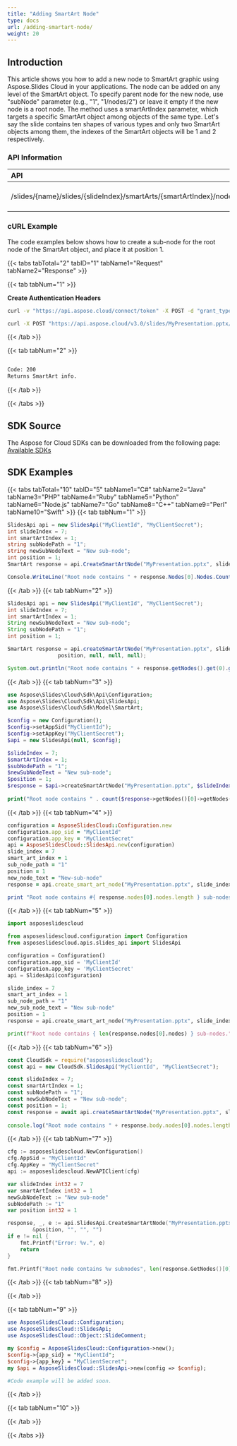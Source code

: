 ```yaml
---
title: "Adding SmartArt Node"
type: docs
url: /adding-smartart-node/
weight: 20
---
```


## **Introduction**

This article shows you how to add a new node to SmartArt graphic using Aspose.Slides Cloud in your applications. The node can be added on any level of the SmartArt object. To specify parent node for the new node, use "subNode" parameter (e.g., "1", "1/nodes/2") or leave it empty if the new node is a root node.
The method uses a smartArtIndex parameter, which targets a specific SmartArt object among objects of the same type. Let's say the slide contains ten shapes of various types and only two SmartArt objects among them, the indexes of the SmartArt objects will be 1 and 2 respectively. 

### **API Information**
|**API**|**Type**|**Description**|**Resource**|
| :- | :- | :- | :- |
/slides/{name}/slides/{slideIndex}/smartArts/{smartArtIndex}/nodes|POST|Add SmartArt node.|[CreateSmartArtNode]()|
### **cURL Example**

The code examples below shows how to create a sub-node for the root node of the SmartArt object, and place it at position 1.

{{< tabs tabTotal="2" tabID="1" tabName1="Request" tabName2="Response" >}}

{{< tab tabNum="1" >}}

**Create Authentication Headers**
```sh
curl -v "https://api.aspose.cloud/connect/token" -X POST -d "grant_type=client_credentials&client_id=XXXX&client_secret=XXXX-XX" -H "Content-Type: application/x-www-form-urlencoded" -H "Accept: application/json"
```

```sh
curl -X POST "https://api.aspose.cloud/v3.0/slides/MyPresentation.pptx/slides/7/smartArts/nodes?subNode=1&position=1&text=new%20sub%20node" -H "Authorization: Bearer [Access Token]"
```

{{< /tab >}}

{{< tab tabNum="2" >}}

```sh

Code: 200
Returns SmartArt info.

```

{{< /tab >}}

{{< /tabs >}}

## **SDK Source**

The Aspose for Cloud SDKs can be downloaded from the following page: [Available SDKs](/slides/available-sdks/)

## **SDK Examples**
{{< tabs tabTotal="10" tabID="5" tabName1="C#" tabName2="Java" tabName3="PHP" tabName4="Ruby" tabName5="Python" tabName6="Node.js" tabName7="Go" tabName8="C++" tabName9="Perl" tabName10="Swift" >}}
{{< tab tabNum="1" >}}

```csharp
SlidesApi api = new SlidesApi("MyClientId", "MyClientSecret");
int slideIndex = 7;
int smartArtIndex = 1;
string subNodePath = "1";
string newSubNodeText = "New sub-node";
int position = 1;
SmartArt response = api.CreateSmartArtNode("MyPresentation.pptx", slideIndex, smartArtIndex, subNodePath, newSubNodeText, position);

Console.WriteLine("Root node contains " + response.Nodes[0].Nodes.Count + " sub-nodes.");
```

{{< /tab >}}
{{< tab tabNum="2" >}}

```java
SlidesApi api = new SlidesApi("MyClientId", "MyClientSecret");
int slideIndex = 7;
int smartArtIndex = 1;
String newSubNodeText = "New sub-node";
String subNodePath = "1";
int position = 1;

SmartArt response = api.createSmartArtNode("MyPresentation.pptx", slideIndex, smartArtIndex, subNodePath, newSubNodeText,
                position, null, null, null);

System.out.println("Root node contains " + response.getNodes().get(0).getNodes().size() + " sub-nodes.");
```

{{< /tab >}}
{{< tab tabNum="3" >}}

```php
use Aspose\Slides\Cloud\Sdk\Api\Configuration;
use Aspose\Slides\Cloud\Sdk\Api\SlidesApi;
use Aspose\Slides\Cloud\Sdk\Model\SmartArt;

$config = new Configuration();
$config->setAppSid("MyClientId");
$config->setAppKey("MyClientSecret");
$api = new SlidesApi(null, $config);

$slideIndex = 7;
$smartArtIndex = 1;
$subNodePath = "1";
$newSubNodeText = "New sub-node";
$position = 1;
$response = $api->createSmartArtNode("MyPresentation.pptx", $slideIndex, $smartArtIndex, $subNodePath, $newSubNodeText, $position);
        
print("Root node contains " . count($response->getNodes()[0]->getNodes()) . " sub-nodes.");
```

{{< /tab >}}
{{< tab tabNum="4" >}}

```ruby
configuration = AsposeSlidesCloud::Configuration.new
configuration.app_sid = "MyClientId"
configuration.app_key = "MyClientSecret"
api = AsposeSlidesCloud::SlidesApi.new(configuration)
slide_index = 7
smart_art_index = 1
sub_node_path = "1"
position = 1
new_node_text = "New-sub-node"
response = api.create_smart_art_node("MyPresentation.pptx", slide_index, smart_art_index, sub_node_path, new_node_text, position)

print "Root node contains #{ response.nodes[0].nodes.length } sub-nodes."
```

{{< /tab >}}
{{< tab tabNum="5" >}}

```python
import asposeslidescloud

from asposeslidescloud.configuration import Configuration
from asposeslidescloud.apis.slides_api import SlidesApi

configuration = Configuration()
configuration.app_sid = 'MyClientId'
configuration.app_key = 'MyClientSecret'
api = SlidesApi(configuration)

slide_index = 7
smart_art_index = 1
sub_node_path = "1"
new_sub_node_text = "New sub-node"
position = 1
response = api.create_smart_art_node("MyPresentation.pptx", slide_index, smart_art_index, sub_node_path, new_sub_node_text, position)

print(f"Root node contains { len(response.nodes[0].nodes) } sub-nodes.")
```

{{< /tab >}}
{{< tab tabNum="6" >}}

```javascript
const CloudSdk = require("asposeslidescloud");
const api = new CloudSdk.SlidesApi("MyClientId", "MyClientSecret");

const slideIndex = 7;
const smartArtIndex = 1;
const subNodePath = "1";
const newSubNodeText = "New sub-node";
const position = 1;
const response = await api.createSmartArtNode("MyPresentation.pptx", slideIndex, smartArtIndex, subNodePath, newSubNodeText, position);
      
console.log("Root node contains " + response.body.nodes[0].nodes.length + " sub-nodes.");
```
{{< /tab >}}
{{< tab tabNum="7" >}}

```go
cfg := asposeslidescloud.NewConfiguration()
cfg.AppSid = "MyClientId"
cfg.AppKey = "MyClientSecret"
api := asposeslidescloud.NewAPIClient(cfg)

var slideIndex int32 = 7
var smartArtIndex int32 = 1
newSubNodeText := "New sub-node"
subNodePath := "1"
var position int32 = 1

response, _, e := api.SlidesApi.CreateSmartArtNode("MyPresentation.pptx", slideIndex, smartArtIndex, subNodePath, newSubNodeText,
		&position, "", "", "")
if e != nil {
    fmt.Printf("Error: %v.", e)
    return
}

fmt.Printf("Root node contains %v subnodes", len(response.GetNodes()[0].GetNodes()))
```

{{< /tab >}}
{{< tab tabNum="8" >}}

{{< /tab >}}

{{< tab tabNum="9" >}}

```perl
use AsposeSlidesCloud::Configuration;
use AsposeSlidesCloud::SlidesApi;
use AsposeSlidesCloud::Object::SlideComment;

my $config = AsposeSlidesCloud::Configuration->new();
$config->{app_sid} = "MyClientId";
$config->{app_key} = "MyClientSecret";
my $api = AsposeSlidesCloud::SlidesApi->new(config => $config);

#Code example will be added soon.
```

{{< /tab >}}

{{< tab tabNum="10" >}}

{{< /tab >}}

{{< /tabs >}}
